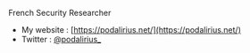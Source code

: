 French Security Researcher

 - My website : [https://podalirius.net/](https://podalirius.net/)
 - Twitter : [@podalirius_](https://twitter.com/podalirius_)

